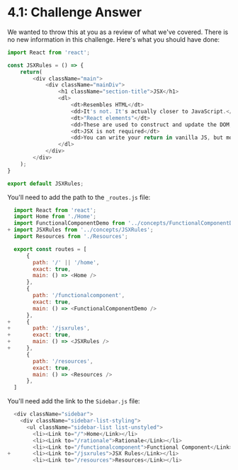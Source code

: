 # 4.1: Challenge Answer

We wanted to throw this at you as a review of what we've covered. There is no new information in this challenge. Here's what you should have done:

```javascript
import React from 'react';

const JSXRules = () => {
    return(
        <div className="main">
            <div className="mainDiv">
                <h1 className="section-title">JSX</h1> 
                <dl>
                    <dt>Resembles HTML</dt>
                    <dd>It's not. It's actually closer to JavaScript.</dd>
                    <dt>"React elements"</dt>
                    <dd>These are used to construct and update the DOM, or what you see on the screen.</dd>
                    <dt>JSX is not required</dt>
                    <dd>You can write your return in vanilla JS, but most sane people use JSX.</dd>
                </dl>
            </div>
        </div>
    );
}

export default JSXRules;
```

You'll need to add the path to the `_routes.js` file:

```javascript
  import React from 'react';
  import Home from './Home';
  import FunctionalComponentDemo from '../concepts/FunctionalComponentDemo'
+ import JSXRules from '../concepts/JSXRules';
  import Resources from './Resources';

  export const routes = [
      {
        path: '/' || '/home',
        exact: true,
        main: () => <Home />
      },
      {
        path: '/functionalcomponent',
        exact: true,
        main: () => <FunctionalComponentDemo />
      },
+     {
+       path: '/jsxrules',      
+       exact: true,
+       main: () => <JSXRules />
+     },
      {
        path: '/resources',
        exact: true,
        main: () => <Resources />
      },
  ]
```

You'll need add the link to the `Sidebar.js` file:

```javascript
  <div className="sidebar">
    <div className="sidebar-list-styling">
      <ul className="sidebar-list list-unstyled">
        <li><Link to="/">Home</Link></li>
        <li><Link to="/rationale">Rationale</Link></li>
        <li><Link to="/functionalcomponent">Functional Component</Link></li>
+       <li><Link to="/jsxrules">JSX Rules</Link></li>
        <li><Link to="/resources">Resources</Link></li>
```

